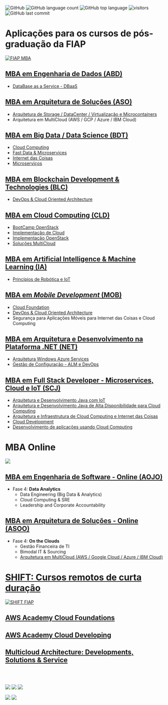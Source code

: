 ![GitHub](https://img.shields.io/github/license/josecastillolema/fiap)
![GitHub language count](https://img.shields.io/github/languages/count/josecastillolema/fiap)
![GitHub top language](https://img.shields.io/github/languages/top/josecastillolema/fiap)
![visitors](https://visitor-badge.laobi.icu/badge?page_id=josecastillolema.fiap&title=hits)
![GitHub last commit](https://img.shields.io/github/last-commit/josecastillolema/josecastillolema.github.io)


# Aplicações para os cursos de pós-graduação da FIAP

[![FIAP MBA](https://raw.githubusercontent.com/josecastillolema/fiap/master/img/mba.png)](https://www.fiap.com.br/mba/)


## [MBA em Engenharia de Dados (ABD)](https://github.com/josecastillolema/fiap/blob/master/abd/README.md)
- [DataBase as a Service - DBaaS](https://github.com/josecastillolema/fiap/blob/master/abd/dbaas/README.md)

## [MBA em Arquitetura de Soluções (ASO)](https://github.com/josecastillolema/fiap/blob/master/aso/README.md)
- [Arquitetura de Storage / DataCenter / Virtualização e Microcontainers](https://github.com/josecastillolema/fiap/blob/master/aso/microservices/README.md)
- Arquitetura em MultiCloud (AWS / GCP / Azure / IBM Cloud)

## [MBA em Big Data / Data Science (BDT)](https://github.com/josecastillolema/fiap/tree/master/bdt)
- [Cloud Computing](https://github.com/josecastillolema/fiap/blob/master/bdt/cloud/README.md)
- [Fast Data & Microservices](https://github.com/josecastillolema/fiap/blob/master/bdt/microservices/README.md)
- [Internet das Coisas](https://github.com/josecastillolema/fiap/tree/master/bdt/iot)
- [Microserviços](https://github.com/josecastillolema/fiap/blob/master/bdt/microservices/README.md)

## [MBA em Blockchain Development & Technologies (BLC)](https://github.com/josecastillolema/fiap/tree/master/blc)
- [DevOps & Cloud Oriented Architecture](https://github.com/josecastillolema/fiap/tree/master/blc/devops)

## [MBA em Cloud Computing (CLD)](https://github.com/josecastillolema/fiap/tree/master/cld)
- [BootCamp OpenStack](https://github.com/josecastillolema/fiap/tree/master/cld/openstack)
- [Implementação de Cloud](https://github.com/josecastillolema/fiap/tree/master/cld/openstack)
- [Implementação OpenStack](https://github.com/josecastillolema/fiap/tree/master/cld/openstack)
- [Soluções MultiCloud](https://github.com/josecastillolema/fiap/tree/master/cld/multicloud)

## [MBA em Artificial Intelligence & Machine Learning (IA)](https://github.com/josecastillolema/fiap/tree/master/ia)
- [Princípios de Robótica e IoT](https://github.com/josecastillolema/fiap/tree/master/ia/iot)

## [MBA em *Mobile Development* (MOB)](https://github.com/josecastillolema/fiap/tree/master/mob)
- [Cloud Foundation](https://github.com/josecastillolema/fiap/tree/master/mob/cloud)
- [DevOps & Cloud Oriented Architecture](https://github.com/josecastillolema/fiap/tree/master/mob/devops)
- Segurança para Aplicações Móveis para Internet das Coisas e Cloud Computing

## [MBA em Arquitetura e Desenvolvimento na Plataforma .NET (NET)](https://github.com/josecastillolema/fiap/tree/master/net)
- [Arquitetura Windows Azure Services](https://github.com/josecastillolema/fiap/tree/master/net/azure)
- [Gestão de Configuração - ALM e DevOps](https://github.com/josecastillolema/fiap/tree/master/net/devops)

## [MBA em Full Stack Developer - Microservices, Cloud e IoT (SCJ)](https://github.com/josecastillolema/fiap/tree/master/scj)
- [Arquitetura e Desenvolvimento Java com IoT](https://github.com/josecastillolema/fiap/tree/master/scj/java)
- [Arquitetura e Desenvolvimento Java de Alta Disponibilidade para Cloud Computing](https://github.com/josecastillolema/fiap/tree/master/scj/java)
- [Arquitetura e Infraestrutura de Cloud Computing e Internet das Coisas](https://github.com/josecastillolema/fiap/tree/master/scj/cloud)
- [Cloud Development](https://github.com/josecastillolema/fiap/tree/master/scj/cloud)
- [Desenvolvimento de aplicações usando Cloud Computing](https://github.com/josecastillolema/fiap/tree/master/scj/cloud)

# MBA Online

[![](https://raw.githubusercontent.com/josecastillolema/fiap/master/img/mba-on.png)](https://www.fiap.com.br/online/mba/)


## [MBA em Engenharia de Software - Online (AOJO)](https://github.com/josecastillolema/fiap/blob/master/aojo/README.md)
- Fase 4: **Data Analytics**
    - Data Engineering (Big Data & Analytics)
    - Cloud Computing & SRE 
    - Leadership and Corporate Accountability

## [MBA em Arquitetura de Soluções - Online (ASOO)](https://github.com/josecastillolema/fiap/blob/master/asoo/README.md)
- Fase 4: **On the Clouds**
    - Gestão Financeira de TI
    - Bimodal IT & Sourcing
    - [Arquitetura em MultiCloud (AWS / Google Cloud / Azure / IBM Cloud)](https://github.com/josecastillolema/fiap/blob/master/asoo/multicloud/README.md)

# [SHIFT: Cursos remotos de curta duração](https://github.com/josecastillolema/fiap/blob/master/shift/README.md)

[![SHIFT FIAP](https://raw.githubusercontent.com/josecastillolema/fiap/master/img/shift.png)](https://www.fiap.com.br/shift)

## [AWS Academy Cloud Foundations](https://github.com/josecastillolema/fiap/blob/master/shift/aws-foundations/README.md)

## [AWS Academy Cloud Developing](https://github.com/josecastillolema/fiap/blob/master/shift/aws-dev/README.md)

## [Multicloud Architecture: Developments, Solutions & Service](https://github.com/josecastillolema/fiap/blob/master/shift/multicloud/README.md)

<br><br>

[![](https://raw.githubusercontent.com/josecastillolema/fiap/master/img/aws-academy-2.png)](https://josecastillolema.github.io/aws-academy/)
[![](https://raw.githubusercontent.com/josecastillolema/fiap/master/img/aws_educate.jpg)](https://josecastillolema.github.io/aws-educate/)
[![](https://raw.githubusercontent.com/josecastillolema/fiap/master/img/aws_community_builder.png)](https://josecastillolema.github.io/aws-community-builder/)

[![](https://raw.githubusercontent.com/josecastillolema/fiap/master/img/hcai.png)](https://josecastillolema.github.io/haina/)
[![](https://raw.githubusercontent.com/josecastillolema/fiap/master/img/rh_academy.png)](https://josecastillolema.github.io/redhat-academy/)

